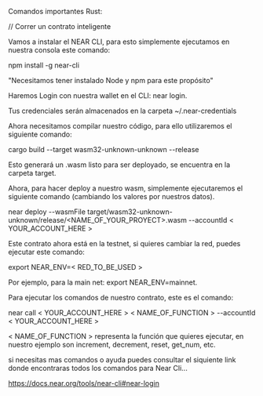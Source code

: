 
Comandos importantes Rust:

// Correr un contrato inteligente 

Vamos a instalar el NEAR CLI, para esto simplemente ejecutamos en nuestra consola este comando:

npm install -g near-cli

"Necesitamos tener instalado Node y npm para este propósito"

Haremos Login con nuestra wallet en el CLI:
near login.

Tus credenciales serán almacenados en la carpeta ~/.near-credentials

Ahora necesitamos compilar nuestro código, para ello utilizaremos el siguiente comando:

cargo build --target wasm32-unknown-unknown --release

Esto generará un .wasm listo para ser deployado, se encuentra en la carpeta target.

Ahora, para hacer deploy a nuestro wasm, simplemente ejecutaremos el siguiente comando (cambiando los valores por nuestros datos).

near deploy --wasmFile target/wasm32-unknown-unknown/release/<NAME_OF_YOUR_PROYECT>.wasm --accountId < YOUR_ACCOUNT_HERE >

Este contrato ahora está en la testnet, si quieres cambiar la red, puedes ejecutar este comando:

export NEAR_ENV=< RED_TO_BE_USED >

Por ejemplo, para la main net: 
export NEAR_ENV=mainnet.

Para ejecutar los comandos de nuestro contrato, este es el comando:

near call < YOUR_ACCOUNT_HERE > < NAME_OF_FUNCTION > --accountId < YOUR_ACCOUNT_HERE >

< NAME_OF_FUNCTION > representa la función que quieres ejecutar, en nuestro ejemplo son increment, decrement, reset, get_num, etc.


si necesitas mas comandos o ayuda puedes consultar el siquiente link donde encontraras todos los comandos para Near Cli... 

https://docs.near.org/tools/near-cli#near-login 
